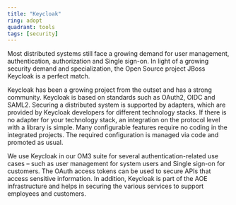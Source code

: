 ```yaml
---
title: "Keycloak"
ring: adopt
quadrant: tools
tags: [security]
---
```


Most distributed systems still face a growing demand for user management, authentication, authorization and Single sign-on. In light of a growing security demand and specialization, the Open Source project JBoss Keycloak is a perfect match.

Keycloak has been a growing project from the outset and has a strong community. Keycloak is based on standards such as OAuth2, OIDC and SAML2. Securing a distributed system is supported by adapters, which are provided by Keycloak developers for different technology stacks. If there is no adapter for your technology stack, an integration on the protocol level with a library is simple. Many configurable features require no coding in the integrated projects. The required configuration is managed via code and promoted as usual.

We use Keycloak in our OM3 suite for several authentication-related use cases – such as user management for system users and Single sign-on for customers. The OAuth access tokens can be used to secure APIs that access sensitive information. In addition, Keycloak is part of the AOE infrastructure and helps in securing the various services to support employees and customers.
